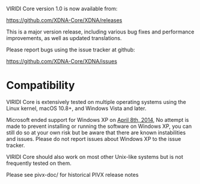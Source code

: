 VIRIDI Core version 1.0 is now available from:

  <https://github.com/XDNA-Core/XDNA/releases>

This is a major version release, including various bug fixes and
performance improvements, as well as updated translations.

Please report bugs using the issue tracker at github:

  <https://github.com/XDNA-Core/XDNA/issues>

Compatibility
==============

VIRIDI Core is extensively tested on multiple operating systems using
the Linux kernel, macOS 10.8+, and Windows Vista and later.

Microsoft ended support for Windows XP on [April 8th, 2014](https://www.microsoft.com/en-us/WindowsForBusiness/end-of-xp-support),
No attempt is made to prevent installing or running the software on Windows XP, you
can still do so at your own risk but be aware that there are known instabilities and issues.
Please do not report issues about Windows XP to the issue tracker.

VIRIDI Core should also work on most other Unix-like systems but is not
frequently tested on them.


Please see pivx-doc/ for historical PIVX release notes
